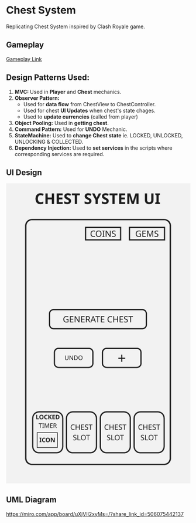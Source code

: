 # Chest System
Replicating Chest System inspired by Clash Royale game.

## Gameplay 
[Gameplay Link](https://drive.google.com/file/d/1va_4fMDXXgKjs8tfSp1d18XGlwfCGrzz/view?usp=sharing)


## Design Patterns Used:
<ol>
  <li><b>MVC: </b> Used in <b>Player</b> and <b>Chest</b> mechanics.</li>
  <li><b>Observer Pattern: </b> 
    <ul>
      <li>Used for <b>data flow</b> from ChestView to ChestController.</li>
      <li>Used for chest <b>UI Updates</b> when chest's state chages.</li>
      <li>Used to <b>update currencies</b> (called from player)</li>
    </ul>
  </li>
  <li><b>Object Pooling:</b> Used in <b>getting chest</b>.</li>
  <li><b>Command Pattern:</b> Used for <b>UNDO</b> Mechanic.</li>
  <li><b>StateMachine:</b> Used to <b>change Chest state</b> ie. LOCKED, UNLOCKED, UNLOCKING & COLLECTED.</li>
  <li><b>Dependency Injection:</b> Used to <b>set services</b> in the scripts where corresponding services are required.</li>
</ol>


## UI Design
![Image](https://github.com/Imran1720/Chest_System/blob/60789748e9f7a4b047790e86511f73134b20dfc4/Design/Chest%20System%20UI.png)


## UML Diagram
https://miro.com/app/board/uXjVIl2xyMs=/?share_link_id=506075442137

